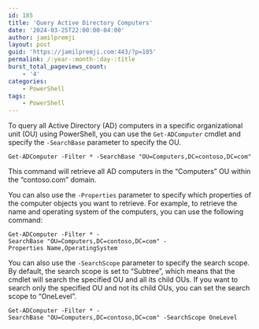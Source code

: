 ```yaml
---
id: 185
title: 'Query Active Directory Computers'
date: '2024-03-25T22:00:00-04:00'
author: jamilpremji
layout: post
guid: 'https://jamilpremji.com:443/?p=185'
permalink: /:year-:month-:day-:title
burst_total_pageviews_count:
    - '4'
categories:
    - PowerShell
tags:
    - PowerShell
---
```


To query all Active Directory (AD) computers in a specific organizational unit (OU) using PowerShell, you can use the `Get-ADComputer` cmdlet and specify the `-SearchBase` parameter to specify the OU.

```
Get-ADComputer -Filter * -SearchBase "OU=Computers,DC=contoso,DC=com"
```

This command will retrieve all AD computers in the “Computers” OU within the “contoso.com” domain.

You can also use the `-Properties` parameter to specify which properties of the computer objects you want to retrieve. For example, to retrieve the name and operating system of the computers, you can use the following command:

```
Get-ADComputer -Filter * -SearchBase "OU=Computers,DC=contoso,DC=com" -Properties Name,OperatingSystem
```

You can also use the `-SearchScope` parameter to specify the search scope. By default, the search scope is set to “Subtree”, which means that the cmdlet will search the specified OU and all its child OUs. If you want to search only the specified OU and not its child OUs, you can set the search scope to “OneLevel”.

```
Get-ADComputer -Filter * -SearchBase "OU=Computers,DC=contoso,DC=com" -SearchScope OneLevel
```